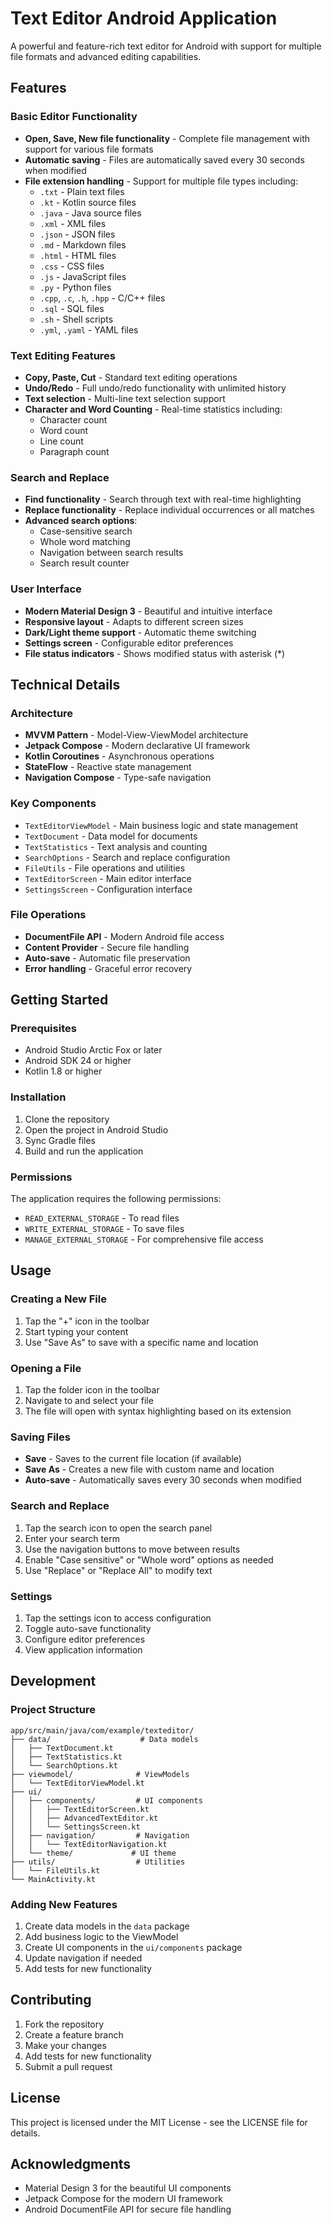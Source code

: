 # Text Editor Android Application

A powerful and feature-rich text editor for Android with support for multiple file formats and advanced editing capabilities.

## Features

### Basic Editor Functionality
- **Open, Save, New file functionality** - Complete file management with support for various file formats
- **Automatic saving** - Files are automatically saved every 30 seconds when modified
- **File extension handling** - Support for multiple file types including:
  - `.txt` - Plain text files
  - `.kt` - Kotlin source files
  - `.java` - Java source files
  - `.xml` - XML files
  - `.json` - JSON files
  - `.md` - Markdown files
  - `.html` - HTML files
  - `.css` - CSS files
  - `.js` - JavaScript files
  - `.py` - Python files
  - `.cpp`, `.c`, `.h`, `.hpp` - C/C++ files
  - `.sql` - SQL files
  - `.sh` - Shell scripts
  - `.yml`, `.yaml` - YAML files

### Text Editing Features
- **Copy, Paste, Cut** - Standard text editing operations
- **Undo/Redo** - Full undo/redo functionality with unlimited history
- **Text selection** - Multi-line text selection support
- **Character and Word Counting** - Real-time statistics including:
  - Character count
  - Word count
  - Line count
  - Paragraph count

### Search and Replace
- **Find functionality** - Search through text with real-time highlighting
- **Replace functionality** - Replace individual occurrences or all matches
- **Advanced search options**:
  - Case-sensitive search
  - Whole word matching
  - Navigation between search results
  - Search result counter

### User Interface
- **Modern Material Design 3** - Beautiful and intuitive interface
- **Responsive layout** - Adapts to different screen sizes
- **Dark/Light theme support** - Automatic theme switching
- **Settings screen** - Configurable editor preferences
- **File status indicators** - Shows modified status with asterisk (*)

## Technical Details

### Architecture
- **MVVM Pattern** - Model-View-ViewModel architecture
- **Jetpack Compose** - Modern declarative UI framework
- **Kotlin Coroutines** - Asynchronous operations
- **StateFlow** - Reactive state management
- **Navigation Compose** - Type-safe navigation

### Key Components
- `TextEditorViewModel` - Main business logic and state management
- `TextDocument` - Data model for documents
- `TextStatistics` - Text analysis and counting
- `SearchOptions` - Search and replace configuration
- `FileUtils` - File operations and utilities
- `TextEditorScreen` - Main editor interface
- `SettingsScreen` - Configuration interface

### File Operations
- **DocumentFile API** - Modern Android file access
- **Content Provider** - Secure file handling
- **Auto-save** - Automatic file preservation
- **Error handling** - Graceful error recovery

## Getting Started

### Prerequisites
- Android Studio Arctic Fox or later
- Android SDK 24 or higher
- Kotlin 1.8 or higher

### Installation
1. Clone the repository
2. Open the project in Android Studio
3. Sync Gradle files
4. Build and run the application

### Permissions
The application requires the following permissions:
- `READ_EXTERNAL_STORAGE` - To read files
- `WRITE_EXTERNAL_STORAGE` - To save files
- `MANAGE_EXTERNAL_STORAGE` - For comprehensive file access

## Usage

### Creating a New File
1. Tap the "+" icon in the toolbar
2. Start typing your content
3. Use "Save As" to save with a specific name and location

### Opening a File
1. Tap the folder icon in the toolbar
2. Navigate to and select your file
3. The file will open with syntax highlighting based on its extension

### Saving Files
- **Save** - Saves to the current file location (if available)
- **Save As** - Creates a new file with custom name and location
- **Auto-save** - Automatically saves every 30 seconds when modified

### Search and Replace
1. Tap the search icon to open the search panel
2. Enter your search term
3. Use the navigation buttons to move between results
4. Enable "Case sensitive" or "Whole word" options as needed
5. Use "Replace" or "Replace All" to modify text

### Settings
1. Tap the settings icon to access configuration
2. Toggle auto-save functionality
3. Configure editor preferences
4. View application information

## Development

### Project Structure
```
app/src/main/java/com/example/texteditor/
├── data/                    # Data models
│   ├── TextDocument.kt
│   ├── TextStatistics.kt
│   └── SearchOptions.kt
├── viewmodel/              # ViewModels
│   └── TextEditorViewModel.kt
├── ui/
│   ├── components/         # UI components
│   │   ├── TextEditorScreen.kt
│   │   ├── AdvancedTextEditor.kt
│   │   └── SettingsScreen.kt
│   ├── navigation/         # Navigation
│   │   └── TextEditorNavigation.kt
│   └── theme/             # UI theme
├── utils/                  # Utilities
│   └── FileUtils.kt
└── MainActivity.kt
```

### Adding New Features
1. Create data models in the `data` package
2. Add business logic to the ViewModel
3. Create UI components in the `ui/components` package
4. Update navigation if needed
5. Add tests for new functionality

## Contributing

1. Fork the repository
2. Create a feature branch
3. Make your changes
4. Add tests for new functionality
5. Submit a pull request

## License

This project is licensed under the MIT License - see the LICENSE file for details.

## Acknowledgments

- Material Design 3 for the beautiful UI components
- Jetpack Compose for the modern UI framework
- Android DocumentFile API for secure file handling 